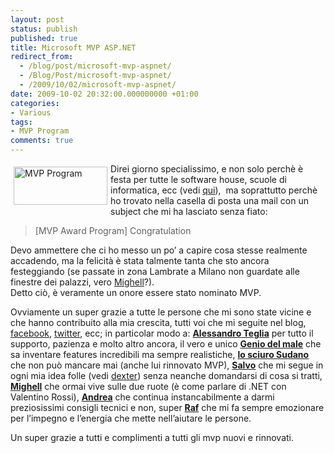 ```yaml
---
layout: post
status: publish
published: true
title: Microsoft MVP ASP.NET
redirect_from: 
  - /blog/post/microsoft-mvp-aspnet/
  - /Blog/Post/microsoft-mvp-aspnet/
  - /2009/10/02/microsoft-mvp-aspnet/
date: 2009-10-02 20:32:00.000000000 +01:00
categories:
- Various
tags:
- MVP Program
comments: true
---
```

<p>
	<img align="left" alt="MVP Program" height="61" hspace="5" src="http://imperugo.tostring.it/themes/default/images/mvp.png" vspace="5" width="150" />Direi giorno specialissimo, e non solo perch&egrave; &egrave; festa per tutte le software house, scuole di informatica, ecc (vedi <a href="http://www.weloveraf.com/post/2009/10/01/Fact-7b18BB3C3A-DE44-4418-BF14-4A8953444BBB7d.aspx" rel="nofollow" target="_blank" title="www.weloveraf.com">qui</a>),&nbsp; ma soprattutto perch&egrave; ho trovato nella casella di posta una mail con un subject che mi ha lasciato senza fiato:</p>
<blockquote>
	<p>
		[MVP Award Program] Congratulation</p>
</blockquote>
<p>
	Devo ammettere che ci ho messo un po&rsquo; a capire cosa stesse realmente accadendo, ma la felicit&agrave; &egrave; stata talmente tanta che sto ancora festeggiando (se passate in zona Lambrate a Milano non guardate alle finestre dei palazzi, vero <a href="http://www.michelelocuratolo.com/" rel="nofollow" target="_blank" title="Michele Locuratolo">Mighell</a>?). <br />
	Detto ci&ograve;, &egrave; veramente un onore essere stato nominato MVP.</p>
<p>
	Ovviamente un super grazie a tutte le persone che mi sono state vicine e che hanno contribuito alla mia crescita, tutti voi che mi seguite nel blog, <a href="http://www.facebook.com/imperugo" rel="nofollow" target="_blank" title="My Facebook Profile">facebook</a>, <a href="http://twitter.com/imperugo" rel="nofollow" target="_blank" title="Twitter">twitter</a>, ecc; in particolar modo a: <strong><a href="http://blogs.technet.com/alead_msft/" rel="nofollow" target="_blank" title="Alessandro Teglia">Alessandro Teglia</a></strong> per tutto il supporto, pazienza e molto altro ancora, il vero e unico <strong><a href="http://www.geniodelmale.info/" rel="nofollow" target="_blank" title="Lorenzo Barbieri">Genio del male</a></strong>&nbsp;che sa inventare features incredibili ma sempre realistiche, <strong><a href="http://blogs.ugidotnet.org/janky" rel="nofollow" target="_blank">lo sciuro Sudano</a></strong> che non pu&ograve; mancare mai (anche lui rinnovato MVP), <strong><a href="http://blogs.ugidotnet.org/SalvoDiFazio/Default.aspx" rel="nofollow" target="_blank" title="Il Blog di Salvatore Di Fazio">Salvo</a></strong> che mi segue in ogni mia idea folle (vedi <a href="http://imperugo.tostring.it/Categories/Archive/Dexter" target="_blank" title="Dexter Blog Engine">dexter</a>) senza neanche domandarsi di cosa si tratti, <strong><a href="http://www.michelelocuratolo.com/" rel="nofollow" target="_blank" title="Michele Locuratolo">Mighell</a></strong> che ormai vive sulle due ruote (&egrave; come parlare di .NET con Valentino Rossi), <strong><a href="http://blogs.ugidotnet.org/pape" rel="nofollow" target="_blank" title="Andrea Saltarello">Andrea</a></strong> che continua instancabilmente a darmi preziosissimi consigli tecnici e non, super <strong><a href="http://blogs.ugidotnet.org/raffaele/Default.aspx" rel="nofollow" target="_blank" title="Raffaele Rialdi">Raf</a></strong> che mi fa sempre emozionare per l&rsquo;impegno e l&rsquo;energia che mette nell&rsquo;aiutare le persone.</p>
<p>
	Un super grazie a tutti e complimenti a tutti gli mvp nuovi e rinnovati.</p>
